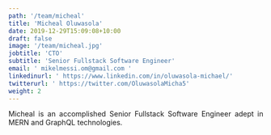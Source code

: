 ```yaml
---
path: '/team/micheal'
title: 'Micheal Oluwasola'
date: 2019-12-29T15:09:08+10:00
draft: false
image: '/team/micheal.jpg'
jobtitle: 'CTO'
subtitle: 'Senior Fullstack Software Engineer'
email: ' mikelmessi.om@gmail.com '
linkedinurl: ' https://www.linkedin.com/in/oluwasola-michael/'
twitterurl: ' https://twitter.com/OluwasolaMicha5'
weight: 2
---
```


<p style='text-align: justify'>
    Micheal is an accomplished Senior Fullstack Software Engineer adept in MERN and GraphQL technologies.
</p>
